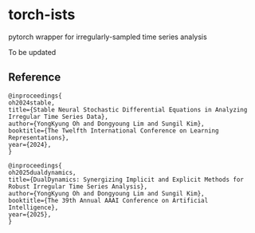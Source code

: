 # torch-ists
pytorch wrapper for irregularly-sampled time series analysis

To be updated 


## Reference
```
@inproceedings{
oh2024stable,
title={Stable Neural Stochastic Differential Equations in Analyzing Irregular Time Series Data},
author={YongKyung Oh and Dongyoung Lim and Sungil Kim},
booktitle={The Twelfth International Conference on Learning Representations},
year={2024},
}
```
```
@inproceedings{
oh2025dualdynamics,
title={DualDynamics: Synergizing Implicit and Explicit Methods for Robust Irregular Time Series Analysis},
author={YongKyung Oh and Dongyoung Lim and Sungil Kim},
booktitle={The 39th Annual AAAI Conference on Artificial Intelligence},
year={2025},
}
```
